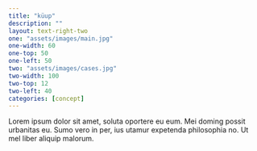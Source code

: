 ```yaml
---
title: "küup"
description: ""
layout: text-right-two
one: "assets/images/main.jpg"
one-width: 60
one-top: 50
one-left: 50
two: "assets/images/cases.jpg"
two-width: 100
two-top: 12
two-left: 40
categories: [concept]
---
```


Lorem ipsum dolor sit amet, soluta oportere eu eum. Mei doming possit urbanitas eu. Sumo vero in per, ius utamur expetenda philosophia no. Ut mel liber aliquip malorum.